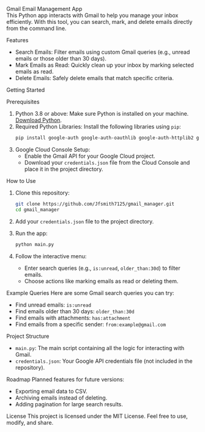 Gmail Email Management App   
This Python app interacts with Gmail to help you manage your inbox efficiently. With this tool, you can search, mark, and delete emails directly from the command line.

Features
- Search Emails: Filter emails using custom Gmail queries (e.g., unread emails or those older than 30 days).  
- Mark Emails as Read: Quickly clean up your inbox by marking selected emails as read.  
- Delete Emails: Safely delete emails that match specific criteria.  


Getting Started

Prerequisites
1. Python 3.8 or above: Make sure Python is installed on your machine. [Download Python](https://www.python.org/downloads/).  
2. Required Python Libraries: Install the following libraries using `pip`:
   ```bash
   pip install google-auth google-auth-oauthlib google-auth-httplib2 google-api-python-client
   ```
3. Google Cloud Console Setup:
   - Enable the Gmail API for your Google Cloud project.
   - Download your `credentials.json` file from the Cloud Console and place it in the project directory.


How to Use

1. Clone this repository:
   ```bash
   git clone https://github.com/Jfsmith7125/gmail_manager.git
   cd gmail_manager
   ```

2. Add your `credentials.json` file to the project directory.

3. Run the app:
   ```bash
   python main.py
   ```

4. Follow the interactive menu:
   - Enter search queries (e.g., `is:unread`, `older_than:30d`) to filter emails.
   - Choose actions like marking emails as read or deleting them.

Example Queries
Here are some Gmail search queries you can try:
- Find unread emails: `is:unread`
- Find emails older than 30 days: `older_than:30d`
- Find emails with attachments: `has:attachment`
- Find emails from a specific sender: `from:example@gmail.com`

Project Structure
- `main.py`: The main script containing all the logic for interacting with Gmail.
- `credentials.json`: Your Google API credentials file (not included in the repository).  

Roadmap
Planned features for future versions:
- Exporting email data to CSV.
- Archiving emails instead of deleting.
- Adding pagination for large search results.

License
This project is licensed under the MIT License. Feel free to use, modify, and share.




